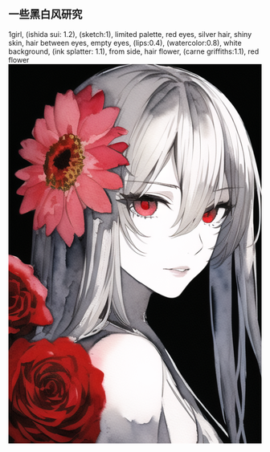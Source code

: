 ## 一些黑白风研究

1girl, (ishida sui: 1.2),  (sketch:1), limited palette, red eyes, silver hair, shiny skin, hair between eyes, empty eyes, (lips:0.4), (watercolor:0.8), white background, (ink splatter: 1.1), from side, hair flower, (carne griffiths:1.1), red flower
![image](../pic_stoarge/NovelAi%20pic/1girl,%20(ishida%20sui_%201.2),%20(sketch_1),%20limited%20palette,%20red%20eyes,%20silver%20hair,%20s%20s-4182125022.png)